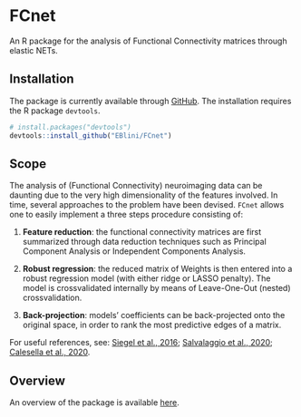 
<!-- README.md is generated from README.Rmd. Please edit that file -->

# FCnet

<!-- badges: start -->

<!-- badges: end -->

An R package for the analysis of Functional Connectivity matrices
through elastic NETs.

## Installation

The package is currently available through
[GitHub](https://github.com/). The installation requires the R package
`devtools`.

``` r
# install.packages("devtools")
devtools::install_github("EBlini/FCnet")
```

## Scope

The analysis of (Functional Connectivity) neuroimaging data can be
daunting due to the very high dimensionality of the features involved.
In time, several approaches to the problem have been devised. `FCnet`
allows one to easily implement a three steps procedure consisting of:

1)  **Feature reduction**: the functional connectivity matrices are
    first summarized through data reduction techniques such as Principal
    Component Analysis or Independent Components Analysis.

2)  **Robust regression**: the reduced matrix of Weights is then entered
    into a robust regression model (with either ridge or LASSO penalty).
    The model is crossvalidated internally by means of Leave-One-Out
    (nested) crossvalidation.

3)  **Back-projection**: models’ coefficients can be back-projected onto
    the original space, in order to rank the most predictive edges of a
    matrix.

For useful references, see: [Siegel et
al., 2016](https://www.pnas.org/content/113/30/E4367); [Salvalaggio et
al., 2020](https://academic.oup.com/brain/article/143/7/2173/5861020);
[Calesella et
al., 2020](https://link.springer.com/chapter/10.1007%2F978-3-030-59277-6_3).

## Overview

An overview of the package is available
[here](https://github.com/EBlini/FCnet/tree/main/vignettes/FCnet_overview_of_package.html).
